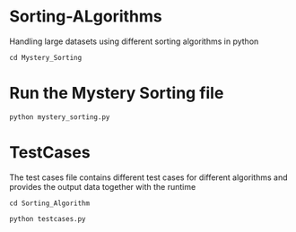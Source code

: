 # Sorting-ALgorithms
Handling large datasets using different sorting algorithms in python

```
cd Mystery_Sorting
```

# Run the Mystery Sorting file
```
python mystery_sorting.py
```

# TestCases
The test cases file contains different test cases for different algorithms and provides the output data together with the runtime

```
cd Sorting_Algorithm

python testcases.py
```
